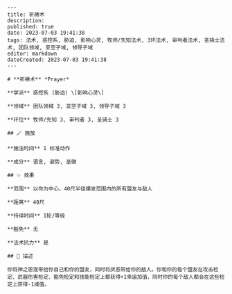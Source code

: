 
    ---
    title: 祈祷术
    description: 
    published: true
    date: 2023-07-03 19:41:38
    tags: 法术, 惑控系, 胁迫, 影响心灵, 牧师/先知法术, 3环法术, 审判者法术, 圣骑士法术, 团队领域, 亚空子域, 领导子域
    editor: markdown
    dateCreated: 2023-07-03 19:41:38
    ---

    # **祈祷术** *Prayer*

    **学派** 惑控系 (胁迫) \[影响心灵\] 

    **领域** 团队领域 3, 亚空子域 3, 领导子域 3

    **环位** 牧师/先知 3, 审判者 3, 圣骑士 3

    ## 🪄 施放

    **施法时间** 1 标准动作

    **成分** 语言, 姿势, 圣徽

    ## ✨ 效果  

    **范围** 以你为中心，40尺半径爆发范围内的所有盟友与敌人

    **距离** 40尺  

    **持续时间** 1轮/等级 

    **豁免** 无

    **法术抗力** 是

    ## 📖 描述

    你将神之恩宠带给你自己和你的盟友，同时将厌恶带给你的敌人。你和你的每个盟友在攻击检定、武器伤害检定、豁免检定和技能检定上都获得+1幸运加值，同时你的每个敌人都会在这些检定上获得-1减值。
    